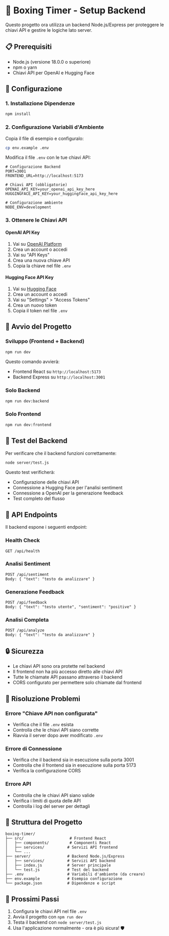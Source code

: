 # 🥊 Boxing Timer - Setup Backend

Questo progetto ora utilizza un backend Node.js/Express per proteggere le chiavi API e gestire le logiche lato server.

## 📋 Prerequisiti

- Node.js (versione 18.0.0 o superiore)
- npm o yarn
- Chiavi API per OpenAI e Hugging Face

## 🔧 Configurazione

### 1. Installazione Dipendenze

```bash
npm install
```

### 2. Configurazione Variabili d'Ambiente

Copia il file di esempio e configuralo:

```bash
cp env.example .env
```

Modifica il file `.env` con le tue chiavi API:

```env
# Configurazione Backend
PORT=3001
FRONTEND_URL=http://localhost:5173

# Chiavi API (obbligatorie)
OPENAI_API_KEY=your_openai_api_key_here
HUGGINGFACE_API_KEY=your_huggingface_api_key_here

# Configurazione ambiente
NODE_ENV=development
```

### 3. Ottenere le Chiavi API

#### OpenAI API Key
1. Vai su [OpenAI Platform](https://platform.openai.com/)
2. Crea un account o accedi
3. Vai su "API Keys"
4. Crea una nuova chiave API
5. Copia la chiave nel file `.env`

#### Hugging Face API Key
1. Vai su [Hugging Face](https://huggingface.co/)
2. Crea un account o accedi
3. Vai su "Settings" > "Access Tokens"
4. Crea un nuovo token
5. Copia il token nel file `.env`

## 🚀 Avvio del Progetto

### Sviluppo (Frontend + Backend)

```bash
npm run dev
```

Questo comando avvierà:
- Frontend React su `http://localhost:5173`
- Backend Express su `http://localhost:3001`

### Solo Backend

```bash
npm run dev:backend
```

### Solo Frontend

```bash
npm run dev:frontend
```

## 🧪 Test del Backend

Per verificare che il backend funzioni correttamente:

```bash
node server/test.js
```

Questo test verificherà:
- Configurazione delle chiavi API
- Connessione a Hugging Face per l'analisi sentiment
- Connessione a OpenAI per la generazione feedback
- Test completo del flusso

## 📡 API Endpoints

Il backend espone i seguenti endpoint:

### Health Check
```
GET /api/health
```

### Analisi Sentiment
```
POST /api/sentiment
Body: { "text": "testo da analizzare" }
```

### Generazione Feedback
```
POST /api/feedback
Body: { "text": "testo utente", "sentiment": "positive" }
```

### Analisi Completa
```
POST /api/analyze
Body: { "text": "testo da analizzare" }
```

## 🔒 Sicurezza

- Le chiavi API sono ora protette nel backend
- Il frontend non ha più accesso diretto alle chiavi API
- Tutte le chiamate API passano attraverso il backend
- CORS configurato per permettere solo chiamate dal frontend

## 🐛 Risoluzione Problemi

### Errore "Chiave API non configurata"
- Verifica che il file `.env` esista
- Controlla che le chiavi API siano corrette
- Riavvia il server dopo aver modificato `.env`

### Errore di Connessione
- Verifica che il backend sia in esecuzione sulla porta 3001
- Controlla che il frontend sia in esecuzione sulla porta 5173
- Verifica la configurazione CORS

### Errore API
- Controlla che le chiavi API siano valide
- Verifica i limiti di quota delle API
- Controlla i log del server per dettagli

## 📁 Struttura del Progetto

```
boxing-timer/
├── src/                    # Frontend React
│   ├── components/         # Componenti React
│   ├── services/          # Servizi API frontend
│   └── ...
├── server/                # Backend Node.js/Express
│   ├── services/          # Servizi API backend
│   ├── index.js           # Server principale
│   └── test.js            # Test del backend
├── .env                   # Variabili d'ambiente (da creare)
├── env.example            # Esempio configurazione
└── package.json           # Dipendenze e script
```

## 🎯 Prossimi Passi

1. Configura le chiavi API nel file `.env`
2. Avvia il progetto con `npm run dev`
3. Testa il backend con `node server/test.js`
4. Usa l'applicazione normalmente - ora è più sicura! 🛡️ 